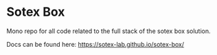 # Sotex Box

Mono repo for all code related to the full stack of the sotex box solution.

Docs can be found here: https://sotex-lab.github.io/sotex-box/
